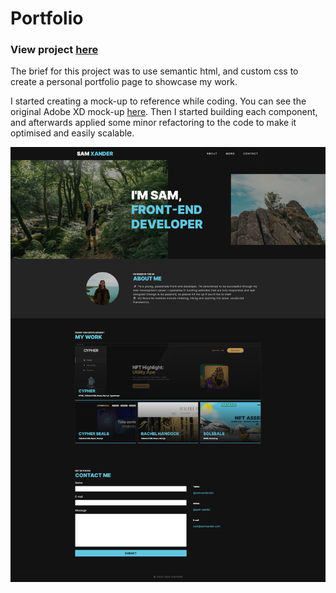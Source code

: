 # Portfolio

### View project [here](https://sam-xander.github.io/portfolio/)

The brief for this project was to use semantic html, and custom css to create a personal portfolio page to showcase my work.

I started creating a mock-up to reference while coding. You can see the original Adobe XD mock-up [here](https://xd.adobe.com/view/c7abe039-2624-41c5-8c9c-f5faddad9552-92f8/?fullscreen). Then I started building each component, and afterwards applied some minor refactoring to the code to make it optimised and easily scalable.

![](assets/images/portfolio-screenshot.png)

